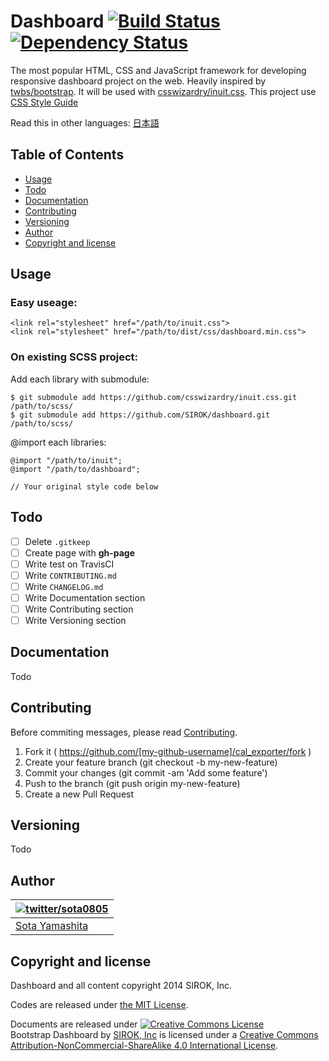 Dashboard [![Build Status](https://travis-ci.org/SIROK/dashboard.svg?branch=master)](https://travis-ci.org/SIROK/dashboard) [![Dependency Status](https://gemnasium.com/SIROK/bootstrap-dashboard.svg)](https://gemnasium.com/SIROK/bootstrap-dashboard)
===================

The most popular HTML, CSS and JavaScript framework for developing responsive dashboard project on the web. Heavily inspired by [twbs/bootstrap](https://github.com/twbs/bootstrap). It will be used with  [csswizardry/inuit.css](https://github.com/csswizardry/inuit.css/). This project use [CSS Style Guide](http://cssguidelin.es/)

Read this in other languages: [日本語](README.ja.md)

## Table of Contents

- [Usage](#usage)
- [Todo](#todo)
- [Documentation](#documentation)
- [Contributing](#contributing)
- [Versioning](#versioning)
- [Author](#author)
- [Copyright and license](#copyright-and-license)

## Usage

### Easy useage:

    <link rel="stylesheet" href="/path/to/inuit.css">
    <link rel="stylesheet" href="/path/to/dist/css/dashboard.min.css">

### On existing SCSS project:

Add each library with submodule:

    $ git submodule add https://github.com/csswizardry/inuit.css.git /path/to/scss/
    $ git submodule add https://github.com/SIROK/dashboard.git /path/to/scss/

@import each libraries:

    @import "/path/to/inuit";
    @import "/path/to/dashboard";

    // Your original style code below


## Todo

- [ ] Delete `.gitkeep`
- [ ] Create page with **gh-page**
- [ ] Write test on TravisCI
- [ ] Write `CONTRIBUTING.md`
- [ ] Write `CHANGELOG.md`
- [ ] Write Documentation section
- [ ] Write Contributing section
- [ ] Write Versioning section

## Documentation

Todo

## Contributing

Before commiting messages, please read [Contributing](CONTRIBUTING.md).

1. Fork it ( https://github.com/[my-github-username]/cal_exporter/fork )
2. Create your feature branch (git checkout -b my-new-feature)
3. Commit your changes (git commit -am 'Add some feature')
4. Push to the branch (git push origin my-new-feature)
5. Create a new Pull Request

## Versioning

Todo

## Author

| [![twitter/sota0805](http://2.gravatar.com/avatar/1819ffcc36875ddbf8df81532d832a2b?s=70)](http://twitter.com/sota0805 "Follow @sota0805 on Twitter") |
|---|
| [Sota Yamashita](http://sota0805.github.io/) |

## Copyright and license

Dashboard and all content copyright 2014 SIROK, Inc.

Codes are released under [the MIT License](License).

Documents are released under <a rel="license" href="http://creativecommons.org/licenses/by-nc-sa/4.0/"><img alt="Creative Commons License" style="border-width:0" src="https://i.creativecommons.org/l/by-nc-sa/4.0/88x31.png" /></a><br /><span xmlns:dct="http://purl.org/dc/terms/" property="dct:title">Bootstrap Dashboard</span> by <a xmlns:cc="http://creativecommons.org/ns#" href="https://github.com/SIROK/bootstrap-dashboard" property="cc:attributionName" rel="cc:attributionURL">SIROK, Inc</a> is licensed under a <a rel="license" href="http://creativecommons.org/licenses/by-nc-sa/4.0/">Creative Commons Attribution-NonCommercial-ShareAlike 4.0 International License</a>.
